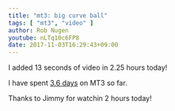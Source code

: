 ```yaml
---
title: "mt3: big curve ball"
tags: [ "mt3", "video" ]
author: Rob Nugen
youtube: nLTq10c6FP8
date: 2017-11-03T16:29:43+09:00
---
```


I added 13 seconds of video in 2.25 hours today!

I have spent [3.6 days](
http://grun1.com/utils/timeCalc.html?t1=4:14:42&c1=June%202017&t2=10:16:10&c2=July%202017&t3=26:12:06&c3=Aug%202017&t4=29:46:54&c4=Sep%202017&t5=57:16&c5=2%20oct&t6=1:06:05&c6=9%20oct&t7=24:02&c7=9%20oct&t8=1:27:33&c8=13%20Oct&t9=2:55:20&c9=17%20Oct&t10=1:21:19&c10=19%20Oct%202017&t11=1:57:30&c11=20%20Oct%202017&t12=1:11:04&c12=22%20Oct%202017&t13=26:19&c13=22%20Oct%202017&t14=1:51:02&c14=25%20Oct%202017&t15=1:4601&c15=30%20Oct%202017&t16=2:19:13&c16=2%20Nov%202017&mode=0&fs3=1&ft2=1&f3t1=1&f4t0=1&d=:&o10=1&fps=
) on MT3 so far.

Thanks to Jimmy for watchin 2 hours today!
